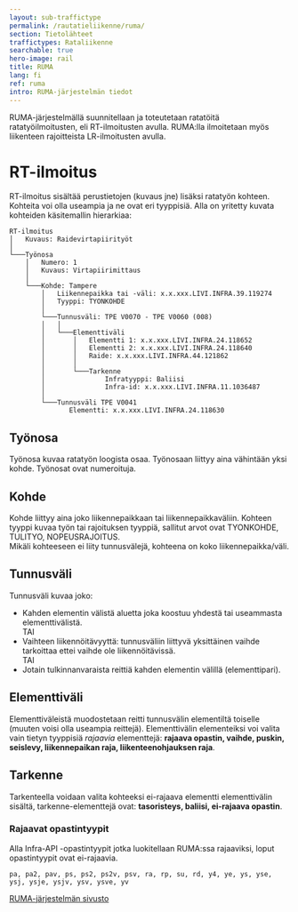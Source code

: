 ```yaml
---
layout: sub-traffictype
permalink: /rautatieliikenne/ruma/
section: Tietolähteet
traffictypes: Rataliikenne
searchable: true
hero-image: rail
title: RUMA
lang: fi
ref: ruma
intro: RUMA-järjestelmän tiedot
---
```


RUMA-järjestelmällä suunnitellaan ja toteutetaan ratatöitä ratatyöilmoitusten, eli RT-ilmoitusten avulla. RUMA:lla ilmoitetaan myös liikenteen rajoitteista LR-ilmoitusten avulla.

# RT-ilmoitus
RT-ilmoitus sisältää perustietojen (kuvaus jne) lisäksi ratatyön kohteen. Kohteita voi olla useampia ja ne ovat eri tyyppisiä. Alla on yritetty kuvata kohteiden käsitemallin hierarkiaa:
```
RT-ilmoitus
│   Kuvaus: Raidevirtapiirityöt
│
└───Työnosa
    │   Numero: 1
    │   Kuvaus: Virtapiirimittaus
    │
    └───Kohde: Tampere
        │   Liikennepaikka tai -väli: x.x.xxx.LIVI.INFRA.39.119274
        │   Tyyppi: TYONKOHDE
        │
        └───Tunnusväli: TPE V0070 - TPE V0060 (008)
        │   │
        │   └───Elementtiväli
        │       │   Elementti 1: x.x.xxx.LIVI.INFRA.24.118652
        │       │   Elementti 2: x.x.xxx.LIVI.INFRA.24.118640
        │       │   Raide: x.x.xxx.LIVI.INFRA.44.121862
        │       │
        │       └───Tarkenne
        │               Infratyyppi: Baliisi
        │               Infra-id: x.x.xxx.LIVI.INFRA.11.1036487
        │
        └───Tunnusväli TPE V0041
               Elementti: x.x.xxx.LIVI.INFRA.24.118630
```

## Työnosa
Työnosa kuvaa ratatyön loogista osaa. Työnosaan liittyy aina vähintään yksi kohde. Työnosat ovat numeroituja.

## Kohde
Kohde liittyy aina joko liikennepaikkaan tai liikennepaikkaväliin. Kohteen tyyppi kuvaa työn tai rajoituksen tyyppiä, sallitut arvot ovat TYONKOHDE, TULITYO, NOPEUSRAJOITUS.  
Mikäli kohteeseen ei liity tunnusvälejä, kohteena on koko liikennepaikka/väli.

## Tunnusväli
Tunnusväli kuvaa joko:
- Kahden elementin välistä aluetta joka koostuu yhdestä tai useammasta elementtivälistä.  
TAI
- Vaihteen liikennöitävyyttä: tunnusväliin liittyvä yksittäinen vaihde tarkoittaa ettei vaihde ole 
liikennöitävissä.  
TAI
- Jotain tulkinnanvaraista reittiä kahden elementin välillä (elementtipari).

## Elementtiväli
Elementtiväleistä muodostetaan reitti tunnusvälin elementiltä toiselle (muuten voisi olla useampia reittejä). Elementtivälin elementeiksi voi valita vain tietyn tyyppisiä *rajaavia* elementtejä: **rajaava opastin, vaihde, puskin, seislevy, liikennepaikan raja, liikenteenohjauksen raja**.  

## Tarkenne
Tarkenteella voidaan valita kohteeksi ei-rajaava elementti elementtivälin sisältä, tarkenne-elementtejä ovat: **tasoristeys, baliisi, ei-rajaava opastin**.

### Rajaavat opastintyypit
Alla Infra-API -opastintyypit jotka luokitellaan RUMA:ssa rajaaviksi, loput opastintyypit ovat ei-rajaavia.
```
pa, pa2, pav, ps, ps2, ps2v, psv, ra, rp, su, rd, y4, ye, ys, yse, ysj, ysje, ysjv, ysv, ysve, yv
```

[RUMA-järjestelmän sivusto](https://tmfg.fi/fi/finrail/ruma)
